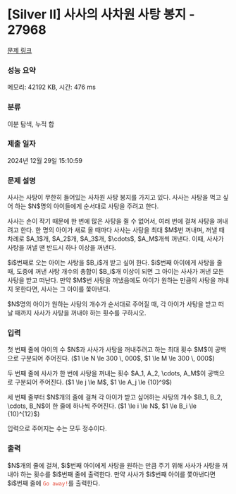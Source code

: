 # [Silver II] 사사의 사차원 사탕 봉지 - 27968 

[문제 링크](https://www.acmicpc.net/problem/27968) 

### 성능 요약

메모리: 42192 KB, 시간: 476 ms

### 분류

이분 탐색, 누적 합

### 제출 일자

2024년 12월 29일 15:10:59

### 문제 설명

<p>사사는 사탕이 무한히 들어있는 사차원 사탕 봉지를 가지고 있다. 사사는 사탕을 먹고 싶어 하는 $N$명의 아이들에게 순서대로 사탕을 주려고 한다.</p>

<p>사사는 손이 작기 때문에 한 번에 많은 사탕을 쥘 수 없어서, 여러 번에 걸쳐 사탕을 꺼내려고 한다. 한 명의 아이가 새로 올 때마다 사사는 사탕을 최대 $M$번 꺼내며, 꺼낼 때 차례로 $A_1$개, $A_2$개, $A_3$개, $\cdots$, $A_M$개씩 꺼낸다. 이때, 사사가 사탕을 꺼낼 땐 반드시 하나 이상을 꺼낸다.</p>

<p>$i$번째로 오는 아이는 사탕을 $B_i$개 받고 싶어 한다. $i$번째 아이에게 사탕을 줄 때, 도중에 꺼낸 사탕 개수의 총합이 $B_i$개 이상이 되면 그 아이는 사사가 꺼낸 모든 사탕을 받고 떠난다. 만약 $M$번 사탕을 꺼냈음에도 아이가 원하는 만큼의 사탕을 꺼내지 못한다면, 사사는 그 아이를 쫓아낸다.</p>

<p>$N$명의 아이가 원하는 사탕의 개수가 순서대로 주어질 때, 각 아이가 사탕을 받고 떠날 때까지 사사가 사탕을 꺼내야 하는 횟수를 구하시오.</p>

### 입력 

 <p>첫 번째 줄에 아이의 수 $N$과 사사가 사탕을 꺼내주려고 하는 최대 횟수 $M$이 공백으로 구분되어 주어진다. ($1 \le N \le 300 \, 000$, $1 \le M \le 300 \, 000$)</p>

<p>두 번째 줄에 사사가 한 번에 사탕을 꺼내는 횟수 $A_1, A_2, \cdots, A_M$이 공백으로 구분되어 주어진다. ($1 \le j \le M$, $1 \le A_j \le {10}^9$)</p>

<p>세 번째 줄부터 $N$개의 줄에 걸쳐 각 아이가 받고 싶어하는 사탕의 개수 $B_1, B_2, \cdots, B_N$이 한 줄에 하나씩 주어진다. ($1 \le i \le N$, $1 \le B_i \le {10}^{12}$)</p>

<p>입력으로 주어지는 수는 모두 정수이다.</p>

### 출력 

 <p>$N$개의 줄에 걸쳐, $i$번째 아이에게 사탕을 원하는 만큼 주기 위해 사사가 사탕을 꺼내야 하는 횟수를 $i$번째 줄에 출력한다. 만약 사사가 $i$번째 아이를 쫓아낸다면 $i$번째 줄에 <span style="color:#e74c3c;"><code>Go away!</code></span>를 출력한다.</p>

